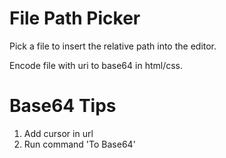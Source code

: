 # File Path Picker

Pick a file to insert the relative path into the editor.

Encode file with uri to base64 in html/css.

# Base64 Tips

1. Add cursor in url
2. Run command 'To Base64'
